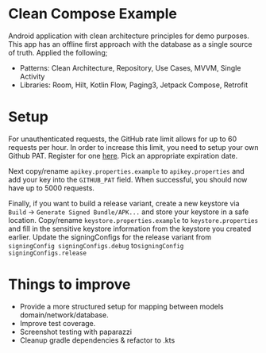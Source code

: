 # Clean Compose Example
Android application with clean architecture principles for demo purposes. This app has an offline 
first approach with the database as a single source of truth. Applied the following;
- Patterns: Clean Architecture, Repository, Use Cases, MVVM, Single Activity
- Libraries: Room, Hilt, Kotlin Flow, Paging3, Jetpack Compose, Retrofit

# Setup
For unauthenticated requests, the GitHub rate limit allows for up to 60 requests per hour. 
In order to increase this limit, you need to setup your own Github PAT. 
Register for one [here](https://github.com/settings/tokens). Pick an appropriate expiration date.

Next copy/rename `apikey.properties.example` to `apikey.properties` and add your key into the
`GITHUB_PAT` field. When successful, you should now have up to 5000 requests.

Finally, if you want to build a release variant, create a new keystore via `Build` -> 
`Generate Signed Bundle/APK...` and store your keystore in a safe location. 
Copy/rename `keystore.properties.example` to `keystore.properties` and fill in the sensitive
keystore information from the keystore you created earlier. Update the signingConfigs for the 
release variant from `signingConfig signingConfigs.debug` to`signingConfig signingConfigs.release`

# Things to improve
* Provide a more structured setup for mapping between models domain/network/database.
* Improve test coverage.
* Screenshot testing with paparazzi
* Cleanup gradle dependencies & refactor to .kts
